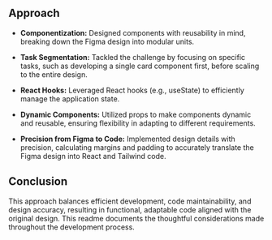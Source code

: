 ## Approach

-   **Componentization:** Designed components with reusability in mind, breaking down the Figma design into modular units.

-   **Task Segmentation:** Tackled the challenge by focusing on specific tasks, such as developing a single card component first, before scaling to the entire design.

-   **React Hooks:** Leveraged React hooks (e.g., useState) to efficiently manage the application state.

-   **Dynamic Components:** Utilized props to make components dynamic and reusable, ensuring flexibility in adapting to different requirements.

-   **Precision from Figma to Code:** Implemented design details with precision, calculating margins and padding to accurately translate the Figma design into React and Tailwind code.

## Conclusion

This approach balances efficient development, code maintainability, and design accuracy, resulting in functional, adaptable code aligned with the original design. This readme documents the thoughtful considerations made throughout the development process.
